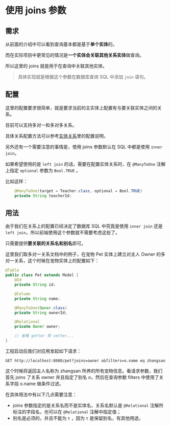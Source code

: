 # 使用 joins 参数

## 需求

从前面的介绍中可以看到查询基本都是基于**单个实体**的。

而在实际项目中更常见的情况是**一个实体会关联其他关系实体**做查询。

所以这里的 joins 就是用于在查询中关联其他实体。

> 具体实现就是根据这个参数在数据库查询 SQL 中添加 `join` 语句。

## 配置

这里的配置要求很简单，就是要求当前的主实体上配置有与要关联实体之间的关系。

目前可以支持多对一和多对多关系。

具体关系配置方法可以参考[实体关系](/orm/entity/relation/README.md)里的配置说明。

另外还有一个需要注意的事情是，使用 joins 参数默认在 SQL 中都是使用 `inner join`。

如果希望使用的是 `left join` 的话，需要在配置实体关系时，在 `@ManyToOne` 注解上指定 `optional` 参数为 `Bool.TRUE` 。

比如这样：

```java
    @ManyToOne(target = Teacher.class, optional = Bool.TRUE)
    private String teacherId;
```

## 用法

由于我们在关系上的配置已经决定了数据库 SQL 中究竟是使用 `inner join` 还是 `left join`，所以前端使用这个参数就不需要考虑这些了。

只需要提供**要关联的关系名和别名**即可。

这里我们取多对一关系文档中的例子，在宠物 Pet 实体上建立对主人 Owner 的多对一关系，这个时候在宠物实体上的配置如下：

```java
@Table
public class Pet extends Model {
    @Id
    private String id;

    @Column
    private String name;

    @ManyToOne(Owner.class)
    private String ownerId;

    @Relational
    private Owner owner;

    // 省略 getter 和 setter...
}
```

工程启动后我们对应用发起如下请求：

```
GET http://localhost:8080/pet?joins=owner o&filters=o.name eq zhangsan
```

这个时候将返回主人名称为 zhangsan 所养的所有宠物信息。看请求参数，我们首先 joins 了关系 owner 并且指定了别名 o，然后在查询参数 filters 中使用了关系字段 o.name 做条件过滤。

在具体用法中有以下几点需要注意：

- joins 参数指定的是关系名而不是实体名，关系名默认是 `@Relational` 注解所标注的字段名，也可以在 `@Relational` 注解中指定值；
- 别名是必须的，并且不能为 `t` ，因为 `t` 是保留别名，有其他用途。